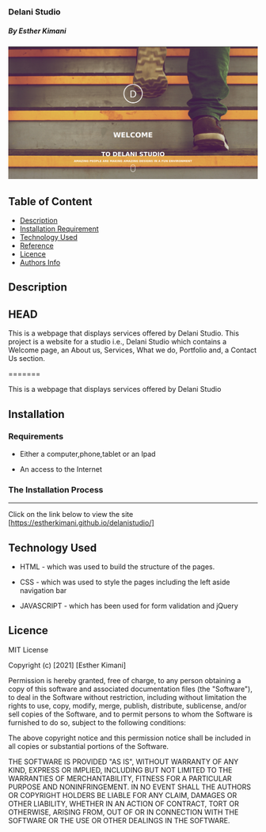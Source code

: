 ### Delani Studio

##### By Esther Kimani

![Project Image](assets/delaniscreenshot.png)

## Table of Content

+ [Description](#description)
+ [Installation Requirement](#Installation)
+ [Technology Used](#technology-used)
+ [Reference](#reference)
+ [Licence](#licence)
+ [Authors Info](#author-Info)

## Description
## HEAD
<p>This is  a webpage that displays services offered by Delani Studio. This project is a website for a studio i.e., Delani Studio which contains a Welcome page, an About us, Services, What we do, Portfolio and, a Contact Us section.</p>
=======
<p>This is  a webpage that displays services offered by Delani Studio</p>

## Installation

### Requirements

* Either a computer,phone,tablet or an Ipad

* An access to the Internet

### The Installation Process
****
Click on the link below to view the site
[https://estherkimani.github.io/delanistudio/]
## Technology Used
* HTML - which was used to build the structure of the pages.

* CSS - which was used to style the pages including the left aside navigation bar

* JAVASCRIPT - which has been used for form validation and jQuery


## Licence

MIT License

Copyright (c) [2021] [Esther Kimani]

Permission is hereby granted, free of charge, to any person obtaining a copy
of this software and associated documentation files (the "Software"), to deal
in the Software without restriction, including without limitation the rights
to use, copy, modify, merge, publish, distribute, sublicense, and/or sell
copies of the Software, and to permit persons to whom the Software is
furnished to do so, subject to the following conditions:

The above copyright notice and this permission notice shall be included in all
copies or substantial portions of the Software.

THE SOFTWARE IS PROVIDED "AS IS", WITHOUT WARRANTY OF ANY KIND, EXPRESS OR
IMPLIED, INCLUDING BUT NOT LIMITED TO THE WARRANTIES OF MERCHANTABILITY,
FITNESS FOR A PARTICULAR PURPOSE AND NONINFRINGEMENT. IN NO EVENT SHALL THE
AUTHORS OR COPYRIGHT HOLDERS BE LIABLE FOR ANY CLAIM, DAMAGES OR OTHER
LIABILITY, WHETHER IN AN ACTION OF CONTRACT, TORT OR OTHERWISE, ARISING FROM,
OUT OF OR IN CONNECTION WITH THE SOFTWARE OR THE USE OR OTHER DEALINGS IN THE
SOFTWARE.
